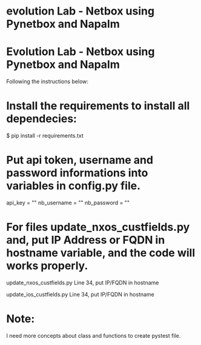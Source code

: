 # evolution Lab - Netbox using Pynetbox and Napalm

# Evolution Lab - Netbox using Pynetbox and Napalm

Following the instructions below:

# Install the requirements to install all dependecies:
$ pip install -r requirements.txt

# Put api token, username and password informations into variables in config.py file.

api_key = ""
nb_username = ""
nb_password = ""

# For files update_nxos_custfields.py and, put IP Address or FQDN in hostname variable, and the code will works properly.

update_nxos_custfields.py
Line 34, put IP/FQDN in hostname

update_ios_custfields.py
Line 34, put IP/FQDN in hostname


# Note:
I need more concepts about class and functions to create pystest file.
